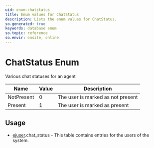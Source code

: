 ```yaml
---
uid: enum-chatstatus
title: Enum values for ChatStatus
description: Lists the enum values for ChatStatus.
so.generated: true
keywords: database enum
so.topic: reference
so.envir: onsite, online
---
```


# ChatStatus Enum

Various chat statuses for an agent

| Name | Value | Description |
|------|-------|-------------|
|NotPresent|0|The user is marked as not present|
|Present|1|The user is marked as present|

## Usage

* [ejuser](../ejuser.md).chat_status - This table contains entries for the users of the system.
